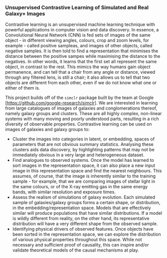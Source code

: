 ### Unsupervised Contrastive Learning of Simulated and Real Galaxy+ Images ### 
Contrastive learning is an unsupervised machine learning technique with powerful applications in computer vision and data discovery. In essence, a Convolutional Neural Network (CNN) is fed sets of images of the same object - in different viewing angles, colours, crop and zoom levels, for example - called positive sampleas, and images of other objects, called negative samples. It is then told to find a representation that minimises the distance between the positive sampes while maximising the distance to the negatives. In other words, it learns that the first set all represent the same object, in contrast to the rest. This mimics the way humans gain object permanence, and can tell that a chair from any angle or distance, viewed through any filtered lens, is still a chair; it also allows us to tell that two objects are different from each other, even if we do not know what one or either of them is. 

This project builds off of the `simclr` package built by the team at Google [https://github.com/google-research/simclr]. We are interested in learning from large catalogues of images of galaxies and conglomerations thereof, namely galaxy groups and clusters. These are all highly complex, non-linear systems with many moving and poorly understood parts, resulting in a rich diversity of observable properties. Contrastive learning can be used on images of galaxies and galaxy groups to:
- Cluster the images into categories in latent, or embedding, spaces of parameters that are not obvious summary statistics. Analysing these clusters aids data discovery, by highlighting patterns that may not be immediately obvious in a very large and heterogeneous dataset.
- Find analogues to observed systems. Once the model has learned to sort images in the representation space, it can also place a new input image in this representation space and find the nearest neighbours. This assumes, of course, that the image is inherently similar to the training sample - for example, that we are comparing images of stellar light in the same colours, or of the X-ray emitting gas in the same energy bands, with similar resolution and exposure times. 
- Assess the realism of simulations of galaxy evolution. Each simulated sample of galaxies/galaxy groups forms a certain shape, or distribution, in the embedding/representation space. Models that are effectively similar will produce populations that have similar distributions. If a model is wildly different from reality, on the other hand, its representative distribution will have a very different shape from the observed sample. 
- Identifying physical drivers of observed features. Once objects have been sorted in the representation space, we can explore the distribution of various physical properties throughout this space. While not necessary and sufficient proof of causality, this can inspire and/or validate theoretical models of the causal mechanisms at play.
